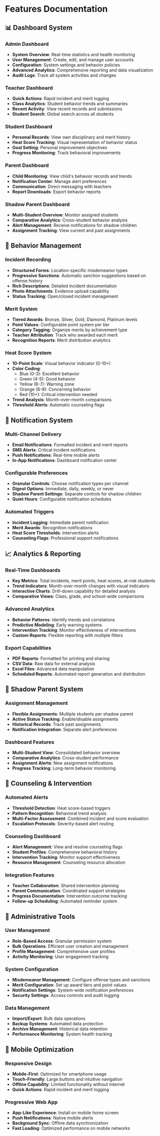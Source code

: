 
# Features Documentation

## 📊 Dashboard System

### Admin Dashboard
- **System Overview**: Real-time statistics and health monitoring
- **User Management**: Create, edit, and manage user accounts
- **Configuration**: System settings and behavior policies
- **Advanced Analytics**: Comprehensive reporting and data visualization
- **Audit Logs**: Track all system activities and changes

### Teacher Dashboard
- **Quick Actions**: Rapid incident and merit logging
- **Class Analytics**: Student behavior trends and summaries
- **Recent Activity**: View recent records and submissions
- **Student Search**: Global search across all students

### Student Dashboard
- **Personal Records**: View own disciplinary and merit history
- **Heat Score Tracking**: Visual representation of behavior status
- **Goal Setting**: Personal improvement objectives
- **Progress Monitoring**: Track behavioral improvements

### Parent Dashboard
- **Child Monitoring**: View child's behavior records and trends
- **Notification Center**: Manage alert preferences
- **Communication**: Direct messaging with teachers
- **Report Downloads**: Export behavior reports

### Shadow Parent Dashboard
- **Multi-Student Overview**: Monitor assigned students
- **Comparative Analytics**: Cross-student behavior analysis
- **Alert Management**: Receive notifications for shadow children
- **Assignment Tracking**: View current and past assignments

## 🎯 Behavior Management

### Incident Recording
- **Structured Forms**: Location-specific misdemeanor types
- **Progressive Sanctions**: Automatic sanction suggestions based on offense history
- **Rich Descriptions**: Detailed incident documentation
- **Photo Attachments**: Evidence upload capability
- **Status Tracking**: Open/closed incident management

### Merit System
- **Tiered Awards**: Bronze, Silver, Gold, Diamond, Platinum levels
- **Point Values**: Configurable point system per tier
- **Category Tagging**: Organize merits by achievement type
- **Teacher Attribution**: Track who awarded each merit
- **Recognition Reports**: Merit distribution analytics

### Heat Score System
- **10-Point Scale**: Visual behavior indicator (0-10+)
- **Color Coding**: 
  - Blue (0-3): Excellent behavior
  - Green (4-5): Good behavior
  - Yellow (6-7): Warning zone
  - Orange (8-9): Concerning behavior
  - Red (10+): Critical intervention needed
- **Trend Analysis**: Month-over-month comparisons
- **Threshold Alerts**: Automatic counseling flags

## 🔔 Notification System

### Multi-Channel Delivery
- **Email Notifications**: Formatted incident and merit reports
- **SMS Alerts**: Critical incident notifications
- **Push Notifications**: Real-time mobile alerts
- **In-App Notifications**: Dashboard notification center

### Configurable Preferences
- **Granular Controls**: Choose notification types per channel
- **Digest Options**: Immediate, daily, weekly, or never
- **Shadow Parent Settings**: Separate controls for shadow children
- **Quiet Hours**: Configurable notification schedules

### Automated Triggers
- **Incident Logging**: Immediate parent notification
- **Merit Awards**: Recognition notifications
- **Heat Score Thresholds**: Intervention alerts
- **Counseling Flags**: Professional support notifications

## 📈 Analytics & Reporting

### Real-Time Dashboards
- **Key Metrics**: Total incidents, merit points, heat scores, at-risk students
- **Trend Indicators**: Month-over-month changes with visual indicators
- **Interactive Charts**: Drill-down capability for detailed analysis
- **Comparative Views**: Class, grade, and school-wide comparisons

### Advanced Analytics
- **Behavior Patterns**: Identify trends and correlations
- **Predictive Modeling**: Early warning systems
- **Intervention Tracking**: Monitor effectiveness of interventions
- **Custom Reports**: Flexible reporting with multiple filters

### Export Capabilities
- **PDF Reports**: Formatted for printing and sharing
- **CSV Data**: Raw data for external analysis
- **Excel Files**: Advanced data manipulation
- **Scheduled Reports**: Automated report generation and distribution

## 👥 Shadow Parent System

### Assignment Management
- **Flexible Assignments**: Multiple students per shadow parent
- **Active Status Tracking**: Enable/disable assignments
- **Historical Records**: Track past assignments
- **Notification Integration**: Separate alert preferences

### Dashboard Features
- **Multi-Student View**: Consolidated behavior overview
- **Comparative Analytics**: Cross-student performance
- **Assignment Alerts**: New assignment notifications
- **Progress Tracking**: Long-term behavior monitoring

## 🎯 Counseling & Intervention

### Automated Alerts
- **Threshold Detection**: Heat score-based triggers
- **Pattern Recognition**: Behavioral trend analysis
- **Multi-Factor Assessment**: Combined incident and score evaluation
- **Escalation Protocols**: Severity-based alert routing

### Counseling Dashboard
- **Alert Management**: View and resolve counseling flags
- **Student Profiles**: Comprehensive behavioral history
- **Intervention Tracking**: Monitor support effectiveness
- **Resource Management**: Counseling resource allocation

### Integration Features
- **Teacher Collaboration**: Shared intervention planning
- **Parent Communication**: Coordinated support strategies
- **Progress Documentation**: Intervention outcome tracking
- **Follow-up Scheduling**: Automated reminder system

## 🔧 Administrative Tools

### User Management
- **Role-Based Access**: Granular permission system
- **Bulk Operations**: Efficient user creation and management
- **Profile Management**: Comprehensive user profiles
- **Activity Monitoring**: User engagement tracking

### System Configuration
- **Misdemeanor Management**: Configure offense types and sanctions
- **Merit Configuration**: Set up award tiers and point values
- **Notification Settings**: System-wide notification preferences
- **Security Settings**: Access controls and audit logging

### Data Management
- **Import/Export**: Bulk data operations
- **Backup Systems**: Automated data protection
- **Archive Management**: Historical data retention
- **Performance Monitoring**: System health tracking

## 📱 Mobile Optimization

### Responsive Design
- **Mobile-First**: Optimized for smartphone usage
- **Touch-Friendly**: Large buttons and intuitive navigation
- **Offline Capability**: Limited functionality without internet
- **Quick Actions**: Rapid incident and merit logging

### Progressive Web App
- **App-Like Experience**: Install on mobile home screen
- **Push Notifications**: Native mobile alerts
- **Background Sync**: Offline data synchronization
- **Fast Loading**: Optimized performance on mobile networks
